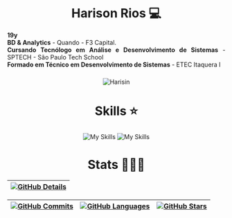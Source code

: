<div align="center">
  <h1 style="margin-bottom: 0;">Harison Rios 💻</h1>
</div>

<div align="center" style="max-width: 600px; margin: 0 auto; text-align: justify;">
<p>
  <b>19y</b> <br/>
  <b>BD & Analytics</b> - Quando - F3 Capital. <br />
  <b>Cursando Tecnólogo em Análise e Desenvolvimento de Sistemas</b> - SPTECH - São Paulo Tech School <br />
  <b>Formado em Técnico em Desenvolvimento de Sistemas</b> - ETEC Itaquera I <br />
</p>

</div>


###

<div align="center">
 <img src="https://i.pinimg.com/originals/88/42/4b/88424bd280cdbec92a8c025ae5bbd852.gif" alt="Harisin"/></div>
  </div>

###

<h1 align="center">Skills ⭐</h1>

###

<div align="center">
  <img src="https://skillicons.dev/icons?i=html,css,sass,js,ts,java,python,react" alt="My Skills" />
  <img src="https://skillicons.dev/icons?i=nodejs,php,next,mysql,mongodb,bootstrap,adonis,jquery" alt="My Skills" />
  <br />
</div>

###

<h1 align="center">Stats 👨🏻‍💻</h1>

<div align="center">

| [![GitHub Details](https://github-profile-summary-cards.vercel.app/api/cards/profile-details?username=HarisonRios&theme=tokyonight)](https://github.com/vn7n24fzkq/github-profile-summary-cards) |
| ----------- |

| [![GitHub Commits](https://github-profile-summary-cards.vercel.app/api/cards/productive-time?username=HarisonRios&theme=tokyonight&utcOffset=-3)](https://github.com/vn7n24fzkq/github-profile-summary-cards) | [![GitHub Languages](https://github-profile-summary-cards.vercel.app/api/cards/most-commit-language?username=HarisonRios&theme=tokyonight)](https://github.com/vn7n24fzkq/github-profile-summary-cards) | [![GitHub Stars](https://github-profile-summary-cards.vercel.app/api/cards/stats?username=HarisonRios&theme=tokyonight)](https://github.com/vn7n24fzkq/github-profile-summary-cards) |
| ----------- | ----------- | ----------- |

</div>
